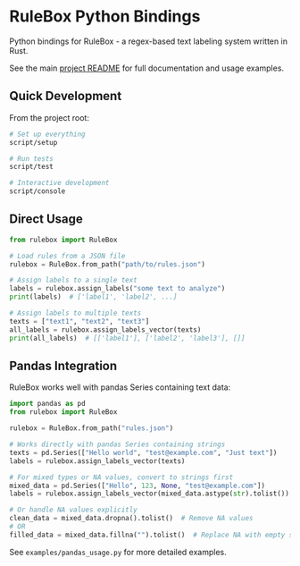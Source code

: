 # RuleBox Python Bindings

Python bindings for RuleBox - a regex-based text labeling system written in Rust.

See the main [project README](../README.md) for full documentation and usage examples.

## Quick Development

From the project root:

```bash
# Set up everything
script/setup

# Run tests
script/test

# Interactive development
script/console
```

## Direct Usage

```python
from rulebox import RuleBox

# Load rules from a JSON file
rulebox = RuleBox.from_path("path/to/rules.json")

# Assign labels to a single text
labels = rulebox.assign_labels("some text to analyze")
print(labels)  # ['label1', 'label2', ...]

# Assign labels to multiple texts
texts = ["text1", "text2", "text3"]
all_labels = rulebox.assign_labels_vector(texts)
print(all_labels)  # [['label1'], ['label2', 'label3'], []]
```

## Pandas Integration

RuleBox works well with pandas Series containing text data:

```python
import pandas as pd
from rulebox import RuleBox

rulebox = RuleBox.from_path("rules.json")

# Works directly with pandas Series containing strings
texts = pd.Series(["Hello world", "test@example.com", "Just text"])
labels = rulebox.assign_labels_vector(texts)

# For mixed types or NA values, convert to strings first
mixed_data = pd.Series(["Hello", 123, None, "test@example.com"])
labels = rulebox.assign_labels_vector(mixed_data.astype(str).tolist())

# Or handle NA values explicitly
clean_data = mixed_data.dropna().tolist()  # Remove NA values
# OR
filled_data = mixed_data.fillna("").tolist()  # Replace NA with empty string
```

See `examples/pandas_usage.py` for more detailed examples.
